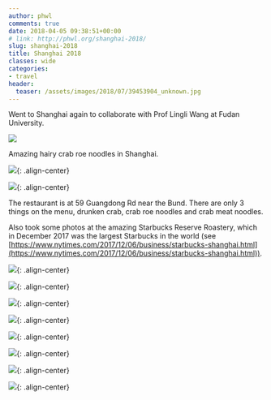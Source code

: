 ```yaml
---
author: phwl
comments: true
date: 2018-04-05 09:38:51+00:00
# link: http://phwl.org/shanghai-2018/
slug: shanghai-2018
title: Shanghai 2018
classes: wide
categories:
- travel
header:
  teaser: /assets/images/2018/07/39453904_unknown.jpg
---
```


Went to Shanghai again to collaborate with Prof Lingli Wang at Fudan University.

![](/assets/images/2018/07/39453904_unknown.jpg)

Amazing hairy crab roe noodles in Shanghai.  <!-- more -->

![](/assets/images/2018/07/30128045_10155802045043171_7774368672411287552_n.jpg){: .align-center}

![](/assets/images/2018/07/30222371_10155802026178171_5810881212918530048_n.jpg){: .align-center}

The restaurant is at 59 Guangdong Rd near the Bund. There are only 3 things on the menu, drunken crab, crab roe noodles and crab meat noodles.

Also took some photos at the amazing Starbucks Reserve Roastery, which in December 2017 was the largest Starbucks in the world (see [https://www.nytimes.com/2017/12/06/business/starbucks-shanghai.html](https://www.nytimes.com/2017/12/06/business/starbucks-shanghai.html)).

![](/assets/images/2018/08/IMG_8173.jpg){: .align-center}

![](/assets/images/2018/08/DSCF5277.jpg){: .align-center}

![](/assets/images/2018/08/DSCF5284.jpg){: .align-center}

![](/assets/images/2018/08/DSCF5288.jpg){: .align-center}

![](/assets/images/2018/08/DSCF5294.jpg){: .align-center}

![](/assets/images/2018/08/IMG_8161.jpg){: .align-center}

![](/assets/images/2018/08/IMG_8162.jpg){: .align-center}

![](/assets/images/2018/08/IMG_8172.jpg){: .align-center}
